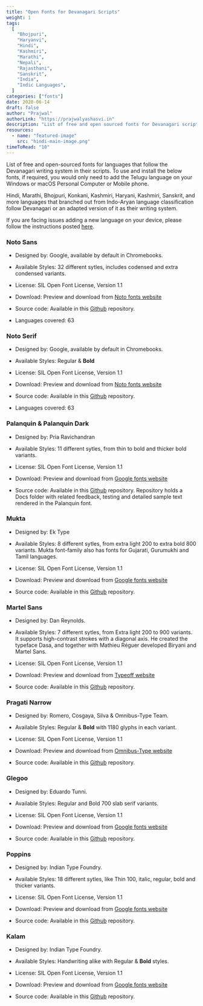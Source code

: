 ```yaml
---
title: "Open Fonts for Devanagari Scripts"
weight: 1
tags:
  [
    "Bhojpuri",
    "Haryanvi",
    "Hindi",
    "Kashmiri",
    "Marathi",
    "Nepali",
    "Rajasthani",
    "Sanskrit",
    "India",
    "Indic Languages",
  ]
categories: ["fonts"]
date: 2020-06-14
draft: false
author: "Prajwal"
authorLink: "https://prajwalyashasvi.in"
description: "List of free and open sourced fonts for Devanagari scripts"
resources:
  - name: "featured-image"
    src: "hindi-main-image.png"
timeToRead: "10"
---
```


List of free and open-sourced fonts for languages that follow the Devanagari writing system in their scripts. To use and install the below fonts, if required, you would only need to add the Telugu language on your Windows or macOS Personal Computer or Mobile phone.<!--more-->

Hindi, Marathi, Bhojpuri, Konkani, Kashmiri, Haryani, Kashmiri, Sanskrit, and more languages that branched out from Indo-Aryan language classification follow Devanagari or an adapted version of it as their writing system.

If you are facing issues adding a new language on your device, please follow the instructions posted [here](/posts/add-new-langauge/).

### Noto Sans

- Designed by: Google, available by default in Chromebooks.

- Available Styles: 32 different sytles, includes codensed and extra condensed variants.

- License: SIL Open Font License, Version 1.1

- Download: Preview and download from [Noto fonts website](https://www.google.com/get/noto/#sans-deva)

- Source code: Available in this [Github](https://github.com/googlefonts/noto-fonts/tree/master/hinted/NotoSansDevanagari) repository.

- Languages covered: 63

### Noto Serif

- Designed by: Google, available by default in Chromebooks.

- Available Styles: Regular & **Bold**

- License: SIL Open Font License, Version 1.1

- Download: Preview and download from [Noto fonts website](https://www.google.com/get/noto/#serif-deva)

- Source code: Available in this [Github](https://github.com/googlefonts/noto-fonts/tree/master/hinted/NotoSerifDevanagari) repository.

- Languages covered: 63

### Palanquin & Palanquin Dark

- Designed by: Pria Ravichandran

- Available Styles: 11 different sytles, from thin to bold and thicker bold variants.

- License: SIL Open Font License, Version 1.1

- Download: Preview and download from [Google fonts website](https://fonts.google.com/specimen/Palanquin?subset=devanagari&preview.size=30#standard-styles)

- Source code: Available in this [Github](https://github.com/VanillaandCream/Palanquin) repository. Repository holds a Docs folder with related feedback, testing and detailed sample text rendered in the Palanquin font.

### Mukta

- Designed by: Ek Type

- Available Styles: 8 different sytles, from extra light 200 to extra bold 800 variants. Mukta font-family also has fonts for Gujarati, Gurumukhi and Tamil languages.

- License: SIL Open Font License, Version 1.1

- Download: Preview and download from [Google fonts website](https://fonts.google.com/specimen/Mukta?subset=devanagari&preview.size=30)

- Source code: Available in this [Github](https://github.com/EkType/Mukta) repository.

### Martel Sans

- Designed by: Dan Reynolds.

- Available Styles: 7 different sytles, from Extra light 200 to 900 variants. It supports high-contrast strokes with a diagonal axis. He created the typeface Dasa, and together with Mathieu Réguer developed Biryani and Martel Sans.

- License: SIL Open Font License, Version 1.1

- Download: Preview and download from [Typeoff website](https://www.typeoff.de/webfonts/martel-sans/)

- Source code: Available in this [Github](https://github.com/typeoff/martel_sans) repository.

### Pragati Narrow

- Designed by: Romero, Cosgaya, Silva & Omnibus-Type Team.

- Available Styles: Regular & **Bold** with 1180 glyphs in each variant.

- License: SIL Open Font License, Version 1.1

- Download: Preview and download from [Omnibus-Type website](https://www.omnibus-type.com/fonts/pragati-narrow/)

- Source code: Available in this [Github](https://github.com/Omnibus-Type/PragatiNarrow) repository.

### Glegoo

- Designed by: Eduardo Tunni.

- Available Styles: Regular and Bold 700 slab serif variants.

- License: SIL Open Font License, Version 1.1

- Download: Preview and download from [Google fonts website](https://fonts.google.com/specimen/Glegoo?subset=devanagari&preview.size=30#standard-styles)

- Source code: Available in this [Github](https://github.com/etunni/glegoo) repository.

### Poppins

- Designed by: Indian Type Foundry.

- Available Styles: 18 different sytles, like Thin 100, italic, regular, bold and thicker variants.

- License: SIL Open Font License, Version 1.1

- Download: Preview and download from [Google fonts website](https://fonts.google.com/specimen/Poppins?subset=devanagari&preview.size=30#standard-styles)

- Source code: Available in this [Github](https://github.com/itfoundry/poppins) repository.

### Kalam

- Designed by: Indian Type Foundry.

- Available Styles: Handwriting alike with Regular & **Bold** styles.

- License: SIL Open Font License, Version 1.1

- Download: Preview and download from [Google fonts website](https://fonts.google.com/specimen/Kalam?subset=devanagari&category=Handwriting#standard-styles)

- Source code: Available in this [Github](https://github.com/itfoundry/kalam) repository.
